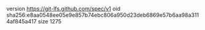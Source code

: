 version https://git-lfs.github.com/spec/v1
oid sha256:e8aa0548ee05e9e857b74ebc806a950d23deb6869e57b6aa98a3114af845a417
size 1275
